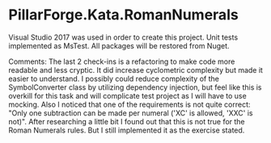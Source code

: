 # PillarForge.Kata.RomanNumerals
Visual Studio 2017 was used in order to create this project. 
Unit tests implemented as MsTest. 
All packages will be restored from Nuget.

Comments:
The last 2 check-ins is a refactoring to make code more readable and less cryptic. It did increase cyclometric complexity but made it easier to understand. I possibly could reduce complexity of the SymbolConverter class by utilizing dependency injection, but feel like this is overkill for this task and will complicate test project as I will have to use mocking.
Also I noticed that one of the requirements is not quite correct: "Only one subtraction can be made per numeral ('XC' is allowed, 'XXC' is not)". After researching a little bit I found out that this is not true for the Roman Numerals rules. But I still implemented it as the exercise stated.

